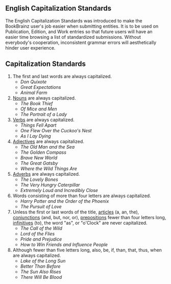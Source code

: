 English Capitalization Standards
---------------

The English Capitalization Standards was introduced to make the BookBrainz user's job easier when submitting entities. It is to be used on Publication, Edition, and Work entries so that future users will have an easier time browsing a list of standardized submissions. Without everybody's cooperation, inconsistent grammar errors will aesthetically hinder user experience.

Capitalization Standards
---------------

1. The first and last words are always capitalized.
	+ *Don Quixote*
	+ *Great Expectations*
	+ *Animal Farm*
2. [Nouns](http://partofspeech.org/noun) are always capitalized.
	+ *The Book Thief*
	+ *Of Mice and Men*
	+ *The Portrait of a Lady*
3. [Verbs](http://partofspeech.org/verb) are always capitalized.
	+ *Things Fell Apart*
	+ *One Flew Over the Cuckoo's Nest*
	+ *As I Lay Dying*
4. [Adjectives](http://partofspeech.org/adjective/) are always capitalized.
	+ *The Old Man and the Sea*
	+ *The Golden Compass*
	+ *Brave New World*
	+ *The Great Gatsby*
	+ *Where the Wild Things Are*
5. [Adverbs](http://partofspeech.org/adverb) are always capitalized.
	+ *The Lovely Bones*
	+ *The Very Hungry Caterpillar*
	+ *Extremely Loud and Incredibly Close*
6. Words consisting of more than four letters are always capitalized.
	+ *Harry Potter and the Order of the Phoenix*
	+ *The Pursuit of Love*
7. Unless the first or last words of the title, [articles](http://www.grammarly.com/handbook/grammar/articles/) (a, an, the), [conjunctions](http://partofspeech.org/conjunction) (and, but, nor, or), [prepositions](http://partofspeech.org/preposition) fewer than four letters long, [infinitives](https://owl.english.purdue.edu/owl/resource/627/03/) (to), the word "as", or "o'Clock" are never capitalized.
	+ *The Call of the Wild*
	+ *Lord of the Flies*
	+ *Pride and Prejudice*
	+ *How to Win Friends and Influence People*
8. Although fewer than five letters long, also, be, if, than, that, thus, when are always capitalized.
	+ *Lake of the Long Sun*
	+ *Better Than Before*
	+ *The Sun Also Rises*
	+ *There Will Be Blood*
